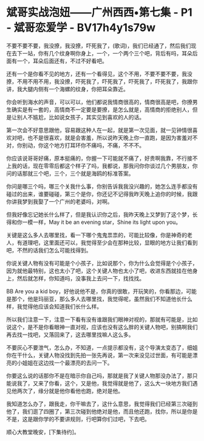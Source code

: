 # 斌哥实战泡妞——广州西西•第七集 - P1 - 斌哥恋爱学 - BV17h4y1s79w

不要不要不要，我没撩，我没撩，吓死我了，(歌词)，我们已经通了，然后我们现在去下一站，你有几个纹身啊你身上，一个，一个两个三个吧，背后有吗，耳朵后面有一个，耳朵后面还有，不过不好看吧。

还有一个是你看不见的地方，还有一个看得见，这个不用，不要不要不要，我没撩，不用不用不用，我没撩，吓死我了，吓死我了，吓死我了，吓死我了，我跟你讲，我大腿内侧有一个海螺的纹身，你把耳朵靠近。

你会听到海水的声音，可以可以，他们都说我情商很高的，情商很高是吧，你撩男生确实是有一套的，高情商不一定要是要撩，是怎么就是，高情商的拒绝别人，但是让别人不尴尬，比如说女孩子，其实见到喜欢的人的话。

第一次会不好意思跟他，容易跟这种人在一起，就是第一次见面，就一见钟情很喜欢对吧，也不是很喜欢，就是会害羞，所以说昨天晚上你一直跑，是因为害羞对不对，你别动，你这个地方打耳环你不痛吗，不痛，不不不。

你应该说哥哥好痛，原本挺痛的，你握一下可能就不痛了，好贵啊我靠，不行接不上我的话，现在零零后都这个样子了吗，我都说，那我问你你谈过几个男朋友，你问的话那就三个吧，三个，三个就是海鸥的标准答案。

你问是哪三个吗，哪三个关我什么事，你别告诉我我没兴趣的，她怎么连手都没有碰过的出来，谁要碰碰，第三个是你，你还记不记得我昨天晚上追你的时候，我跟你讲我梦到我娶了一个广州的老婆吗，对啊。

但我好像忘记她长什么样了，但是我认识你之后，我昨天晚上又梦到了这个梦，长得和你一模一样，May it be an evening star，Shine its light upon you。

关键是这么多人去哪里找，看一下哪个鬼鬼祟祟的，可能比较像，你是神奇的老人，有道理吧，这里面还可以，我觉得至少会在那种比较，显眼的地方让我们看到吧，不然的话我们怎么可能找得到。

你说关键人物有没有可能是个小孩子，比如说那个，你为什么会觉得是个小孩子，因为就他最特别，这也太小了吧，这个关键人物也太小了吧，收进东西就挂在他身上，然后就怎样，你知道吗，没事我上去问一下，找找找。

BB Are you a kid boy，好他说他不是，你真的很敢，开玩笑的，你看那边，可能是那个，他是玛丽亚，那么多人去哪里找，我觉得呢，虽然我们不知道他长什么样，我觉得他应该会知道我们长什么样。

所以我们注意一下，注意一下看有没有谁跟我们眼神对视的，那就有可能是，比如说这个，是不是你看眼神一直对视，应该也没有这么胖的关键人物吧，别搞啊我们再去找一找吧，又落回来了，这去哪里找嘛人这么多。

不要灰心不要泄气，怎么办，不知道，一点提示都没有，这个导演太变态了，细姐你在干什么，关键人物没找到先拍一张先再说，第一次来没见过世面，有可能是漂亮的小姐姐在这边找一个最漂亮的去问一下。

你要这么说的话那你不是在暗示你自己吗，那就是我了关键人物那没办法了，那只能说我了，又来了你看，这个，又是他，我觉得就是他了，这么大一块地方我们遇见他两次了，缘分就是他你看他也跑，绝对是他。

我知道怎么办了，跟我走，你干嘛去了，这什么意思，我觉得我们已经第三次碰到他了，我们逛了四圈了，第三次碰到他绝对是他，而且他还跑，找你，所以是你是不是，这是跟你学的不要讲规则，行吧算你们过吧，下去吧。

顺心大教堂晚安，[下集待约]。